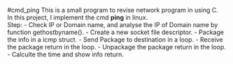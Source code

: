 #cmd_ping
This is a small program to revise network program in using C. <br/>
In this project, I implement the cmd **ping** in linux.<br/>
Step:
    - Check IP or Domain name, and analyse the IP of Domain name by function gethostbyname(). 
    - Create a new socket file descriptor. 
    - Package the info in a icmp struct. 
    - Send Package to destination in a loop.
    - Receive the package return in the loop.
    - Unpackage the package return in the loop.
    - Calculte the time and show info return.
